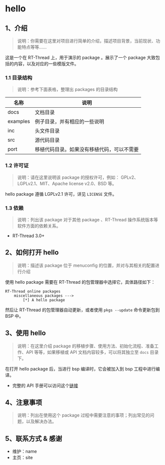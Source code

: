 # hello

## 1、介绍

> 说明：你需要在这里对项目进行简单的介绍，描述项目背景，当前现状、功能特点等等……

这是一个在 RT-Thread 上，用于演示的 package 。展示了一个 package 大致包括的内容，以及对应的一些模版文件。

### 1.1 目录结构

> 说明：参考下面表格，整理出 packages 的目录结构

| 名称 | 说明 |
| ---- | ---- |
| docs  | 文档目录 |
| examples | 例子目录，并有相应的一些说明 |
| inc  | 头文件目录 |
| src  | 源代码目录 |
| port | 移植代码目录。如果没有移植代码，可以不需要 |

### 1.2 许可证

> 说明：请在这里说明该 package 的授权许可，例如： GPLv2、LGPLv2.1、MIT、Apache license v2.0、BSD 等。

hello package 遵循 LGPLv2.1 许可，详见 `LICENSE` 文件。

### 1.3 依赖

> 说明：列出该 package 对于其他 package 、RT-Thread 操作系统版本等软件方面的依赖关系。

- RT-Thread 3.0+

## 2、如何打开 hello

> 说明：描述该 package 位于 menuconfig 的位置，并对与其相关的配置进行介绍

使用 hello package 需要在 RT-Thread 的包管理器中选择它，具体路径如下：

```
RT-Thread online packages
    miscellaneous packages --->
        [*] A hello package
```

然后让 RT-Thread 的包管理器自动更新，或者使用 `pkgs --update` 命令更新包到 BSP 中。

## 3、使用 hello

> 说明：在这里介绍 package 的移植步骤、使用方法、初始化流程、准备工作、API 等等，如果移植或 API 文档内容较多，可以将其独立至 `docs` 目录下。

在打开 hello package 后，当进行 bsp 编译时，它会被加入到 bsp 工程中进行编译。

* 完整的 API 手册可以访问这个[链接](doc/index.md)

## 4、注意事项

> 说明：列出在使用这个 package 过程中需要注意的事项；列出常见的问题，以及解决办法。

## 5、联系方式 & 感谢

* 维护：name
* 主页：site
